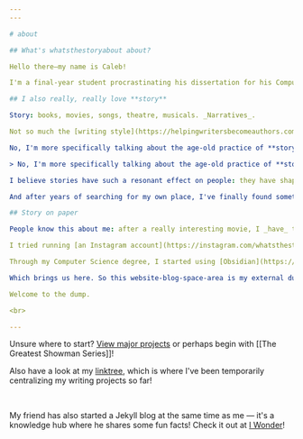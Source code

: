```yaml
---
---

# about

## What's whatsthestoryabout about?

Hello there—my name is Caleb!

I'm a final-year student procrastinating his dissertation for his Computer Science with AI degree. I've published a few random coding projects [here](https://github.com/chuangcaleb) and [there](https://www.planetminecraft.com/member/calebchan/).

## I also really, really love **story**

Story: books, movies, songs, theatre, musicals. _Narratives_.

Not so much the [writing style](https://helpingwritersbecomeauthors.com/a-writer-or-a-storyteller/), like grammar, word choice, descriptive language, etc. Though the skill of _conveying information through a medium **efficiently** and **artfully**_ may be part-and-parcel of **story**.

No, I'm more specifically talking about the age-old practice of **storytelling**: _finding **universal truths** of human experience and translating them into **cohesive drama**_.

> No, I'm more specifically talking about the age-old practice of **storytelling**: _finding **universal truths** of human experience and translating them into **cohesive drama**_.

I believe stories have such a resonant effect on people: they have shaped lives and defined societies. Human history itself is a story being written and told. Story runs in our veins, whether we like it or not, and everything _is_ story.

And after years of searching for my own place, I've finally found something I'm not too bad at: intuitively understanding the interconnected web of story. It's going to change so many lives.

## Story on paper

People know this about me: after a really interesting movie, I _have_ to discuss the movie with someone. There's so much to evaluate and critique and digest. I needed somewhere to dump my thoughts.

I tried running [an Instagram account](https://instagram.com/whatsthestoryabout) for a while (a good while!), but I ended up taking more time designing than actually writing out things.

Through my Computer Science degree, I started using [Obsidian](https://obsidian.md) and learnt about the amazing [Markdown](https://www.markdownguide.org) format (a common language in the coding field!). Then I thought, why not integrate [Obsidian](https://obsidian.md) with my writing escapades? I learnt and practiced even more to be able to maintain a [Jekyll](https://jekyllrb.com) site, which helps me quickly compile my Markdown scribblings, autogenerates their appropriate website-matter, and effortlessly publishes them online!

Which brings us here. So this website-blog-space-area is my external dump of all the thoughts in my head. Nothing too fancy, no special theme styling: just focus on getting everything out of my head, and onto this digital paper.

Welcome to the dump.

<br>

---
```


Unsure where to start? [View major projects](browse) or perhaps begin with [[The Greatest Showman Series]]!

Also have a look at my [linktree](https://linktr.ee/wtstorya), which is where I've been temporarily centralizing my writing projects so far!

<br>

My friend has also started a Jekyll blog at the same time as me — it's a knowledge hub where he shares some fun facts! Check it out at [I Wonder](https://joewong00.github.io/iwonder/)!
